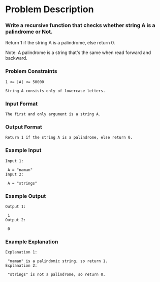 # Problem Description

### Write a recursive function that checks whether string A is a palindrome or Not.

Return 1 if the string A is a palindrome, else return 0.

Note: A palindrome is a string that's the same when read forward and backward.

### Problem Constraints

```
1 <= |A| <= 50000

String A consists only of lowercase letters.

```

### Input Format

```
The first and only argument is a string A.
```

### Output Format

```
Return 1 if the string A is a palindrome, else return 0.
```

### Example Input

```
Input 1:

 A = "naman"
Input 2:

 A = "strings"

```

### Example Output

```
Output 1:

 1
Output 2:

 0
```

### Example Explanation

```
Explanation 1:

 "naman" is a palindomic string, so return 1.
Explanation 2:

 "strings" is not a palindrome, so return 0.
```
